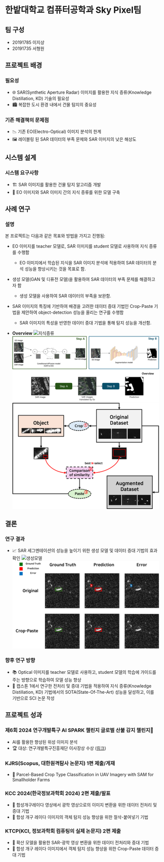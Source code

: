 # 한밭대학교 컴퓨터공학과 Sky Pixel팀

## 팀 구성
- 20191785 이지상
- 20191735 서형원

## 프로젝트 배경

### 필요성
- 🌐 SAR(Synthetic Aperture Radar) 이미지를 활용한 지식 증류(Knowledge Distillation, KD) 기술의 필요성
- 🏙️ 복잡한 도시 환경 내에서 건물 탐지의 중요성

### 기존 해결책의 문제점
- 📉 기존 EO(Electro-Optical) 이미지 분석의 한계
- 🖼️ 레이블링 된 SAR 데이터의 부족 문제와 SAR 이미지의 낮은 해상도

## 시스템 설계

### 시스템 요구사항
- 🏗️ SAR 이미지를 활용한 건물 탐지 알고리즘 개발
- 🧠 EO 이미지와 SAR 이미지 간의 지식 증류를 위한 모델 구축

## 사례 연구

### 설명
본 프로젝트는 다음과 같은 목표와 방법을 가지고 진행됨:

- EO 이미지를 teacher 모델로, SAR 이미지를 student 모델로 사용하여 지식 증류를 수행함
  - EO 이미지에서 학습된 지식을 SAR 이미지 분석에 적용하여 SAR 데이터의 분석 성능을 향상시키는 것을 목표로 함.

- 생성 모델(GAN 및 디퓨전 모델)을 활용하여 SAR 데이터의 부족 문제를 해결하고자 함
  - 생성 모델을 사용하여 SAR 데이터의 부족을 보완함.

- SAR 이미지의 특징에 기반하여 배경을 고려한 데이터 증대 기법인 Crop-Paste 기법을 제안하여 object-detection 성능을 올리는 연구를 수행함
  - SAR 이미지의 특성을 반영한 데이터 증대 기법을 통해 탐지 성능을 개선함.

- **Overview**
  ![지식증류](https://github.com/HBNU-SWUNIV/come-capstone24-skypixel/assets/98447471/69dbab16-bb39-45d1-9507-d14ec636df40)
  ![생성모델](https://github.com/HBNU-SWUNIV/come-capstone24-skypixel/blob/main/assets/sar2eo_pipeline.png)
  ![Crop-Paste](https://github.com/HBNU-SWUNIV/come-capstone24-skypixel/blob/main/assets/crop-paste_pipeline.png)
  
## 결론

### 연구 결과
- 📈 SAR 세그멘테이션의 성능을 높이기 위한 생성 모델 및 데이터 증대 기법의 효과 확인
  ![생성모델](https://github.com/HBNU-SWUNIV/come-capstone24-skypixel/blob/main/assets/sar2eo_inference.png)
  ![Crop-Paste](https://github.com/HBNU-SWUNIV/come-capstone24-skypixel/blob/main/assets/crop-paste_inference.png)

### 향후 연구 방향
- 📚 Optical 이미지를 teacher 모델로 사용하고, student 모델의 학습에 가이드를 주는 방향으로 학습하여 모델 성능 향상
- 📝 캡스톤 1에서 연구한 전처리 및 증대 기법을 적용하여 지식 증류(Knowledge Distillation, KD) 기법에서의 SOTA(State-Of-The-Art) 성능을 달성하고, 이를 기반으로 SCI 논문 작성

## 프로젝트 성과

### 제6회 2024 연구개발특구 AI SPARK 챌린지 글로벌 산불 감지 챌린지🌋
- AI를 활용한 향상된 위성 이미지 분석
- 🏆 대상: 연구개발특구진흥재단 이사장상 수상 ([링크](https://aifactory.space/task/2723/overview))

### KJRS(Scopus, 대한원격탐사 논문지) 1편 제출/게재
- 📝 Parcel-Based Crop Type Classification in UAV Imagery with SAM for Smallholder Farms

### KCC 2024(한국정보과학회 2024) 2편 제출/발표
- 📝 합성개구레이다 영상에서 광학 영상으로의 이미지 변환을 위한 데이터 전처리 및 증대 기법
- 📝 합성 개구 레이다 이미지의 객체 탐지 성능 향상을 위한 절삭-붙여넣기 기법

### KTCP(KCI, 정보과학회 컴퓨팅의 실제 논문지) 2편 제출
- 📝 확산 모델을 활용한 SAR-광학 영상 변환을 위한 데이터 전처리와 증대 기법
- 📝 합성 개구 레이다 이미지에서 객체 탐지 성능 향상을 위한 Crop-Paste 데이터 증대 기법

